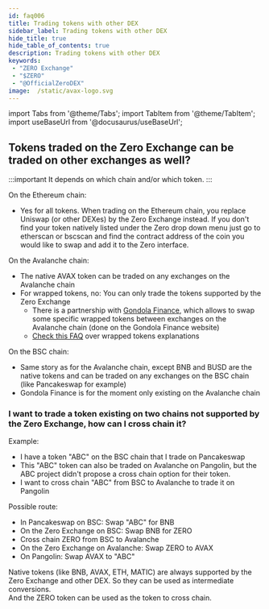 ```yaml
---
id: faq006
title: Trading tokens with other DEX
sidebar_label: Trading tokens with other DEX
hide_title: true
hide_table_of_contents: true
description: Trading tokens with other DEX
keywords:
 - "ZERO Exchange"
 - "$ZERO"
 - "@OfficialZeroDEX"
image:  /static/avax-logo.svg
---
```


import Tabs from '@theme/Tabs';
import TabItem from '@theme/TabItem';
import useBaseUrl from '@docusaurus/useBaseUrl';

## Tokens traded on the Zero Exchange can be traded on other exchanges as well?

:::important
It depends on which chain and/or which token.
:::

On the Ethereum chain:
* Yes for all tokens. When trading on the Ethereum chain, you replace Uniswap (or other DEXes) by the Zero Exchange instead. If you don't find your token natively listed under the Zero drop down menu just go to etherscan or bscscan and find the contract address of the coin you would like to swap and add it to the Zero interface.


On the Avalanche chain:
* The native AVAX token can be traded on any exchanges on the Avalanche chain
* For wrapped tokens, no: You can only trade the tokens supported by the Zero Exchange
  * There is a partnership with [Gondola Finance](https://gondola.finance), which allows to swap some specific wrapped tokens between exchanges on the Avalanche chain (done on the Gondola Finance website)
  * [Check this FAQ](faq005.md) over wrapped tokens explanations  


On the BSC chain:
* Same story as for the Avalanche chain, except BNB and BUSD are the native tokens and can be traded on any exchanges on the BSC chain (like Pancakeswap for example)
* Gondola Finance is for the moment only existing on the Avalanche chain


### I want to trade a token existing on two chains not supported by the Zero Exchange, how can I cross chain it?

Example:
* I have a token "ABC" on the BSC chain that I trade on Pancakeswap
* This "ABC" token can also be traded on Avalanche on Pangolin, but the ABC project didn't propose a cross chain option for their token. 
 * I want to cross chain "ABC" from BSC to Avalanche to trade it on Pangolin

Possible route:
* In Pancakeswap on BSC: Swap "ABC" for BNB
* On the Zero Exchange on BSC: Swap BNB for ZERO
* Cross chain ZERO from BSC to Avalanche
* On the Zero Exchange on Avalanche: Swap ZERO to AVAX
* On Pangolin: Swap AVAX to "ABC"

Native tokens (like BNB, AVAX, ETH, MATIC) are always supported by the Zero Exchange and other DEX.  So they can be used as intermediate conversions.  
And the ZERO token can be used as the token to cross chain.
